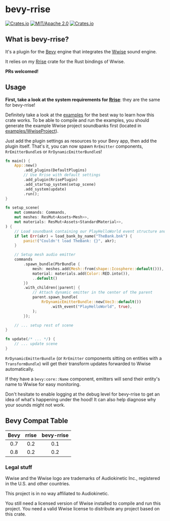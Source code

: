 # bevy-rrise

[![Crates.io](https://img.shields.io/crates/v/bevy-rrise.svg)](https://crates.io/crates/bevy-rrise)
[![MIT/Apache 2.0](https://img.shields.io/badge/license-MIT%2FApache-blue.svg)](./LICENSE)
[![Crates.io](https://img.shields.io/crates/d/bevy-rrise.svg)](https://crates.io/crates/bevy-rrise)

## What is bevy-rrise?
It's a plugin for the [Bevy](https://bevyengine.org/) engine that integrates the 
[Wwise](https://www.audiokinetic.com/en/products/wwise) sound engine.

It relies on my [Rrise](https://github.com/dtaralla/rrise) crate for the Rust bindings of Wwise.

**PRs welcomed!**

## Usage
**First, take a look at the system requirements for [Rrise](https://github.com/dtaralla/rrise)**: they are the same 
for bevy-rrise!

Definitely take a look at the [examples](/examples) for the best way to learn how this crate works. To be able to compile and run the examples, you should generate the example Wwise project soundbanks first (located in [examples/WwiseProject](/examples/WwiseProject)).

Just add the plugin settings as resources to your Bevy app, then add the plugin itself. That's it, you can now spawn 
`RrEmitter` components, `RrEmitterBundle`s or `RrDynamicEmitterBundle`s!

```rust
fn main() {
    App::new()
        .add_plugins(DefaultPlugins)
        // Use Rrise with default settings 
        .add_plugin(RrisePlugin)
        .add_startup_system(setup_scene)
        .add_system(update)
        .run();
}

fn setup_scene(
    mut commands: Commands,
    mut meshes: ResMut<Assets<Mesh>>,
    mut materials: ResMut<Assets<StandardMaterial>>,
) {
    // Load soundbank containing our PlayHelloWorld event structure and media
    if let Err(akr) = load_bank_by_name("TheBank.bnk") {
        panic!("Couldn't load TheBank: {}", akr);
    }

    // Setup mesh audio emitter
    commands
        .spawn_bundle(PbrBundle {
            mesh: meshes.add(Mesh::from(shape::Icosphere::default())),
            material: materials.add(Color::RED.into()),
            ..default()
        })
        .with_children(|parent| {
            // Attach dynamic emitter in the center of the parent
            parent.spawn_bundle(
                RrDynamicEmitterBundle::new(Vec3::default())
                    .with_event("PlayHelloWorld", true),
            );
        });

    // ... setup rest of scene
}

fn update(/* ... */) {
    // ... update scene
}
```

`RrDynamicEmitterBundle` (or `RrEmitter` components sitting on entities with a `TransformBundle`) will get their 
transform updates forwarded to Wwise automatically.

If they have a `bevy:core::Name` component, emitters will send their entity's name to Wwise for easy monitoring.

Don't hesitate to enable logging at the debug level for bevy-rrise to get an idea of what's happening under the hood!
It can also help diagnose why your sounds might not work.

## Bevy Compat Table

| Bevy | rrise | bevy-rrise |
|:----:|:-----:|:----------:|
| 0.7  |  0.2  |    0.1     |
| 0.8  |  0.2  |    0.2     |

### Legal stuff
Wwise and the Wwise logo are trademarks of Audiokinetic Inc., registered in the U.S. and other countries.

This project is in no way affiliated to Audiokinetic.

You still need a licensed version of Wwise installed to compile and run this project. You need a valid Wwise license
to distribute any project based on this crate.

